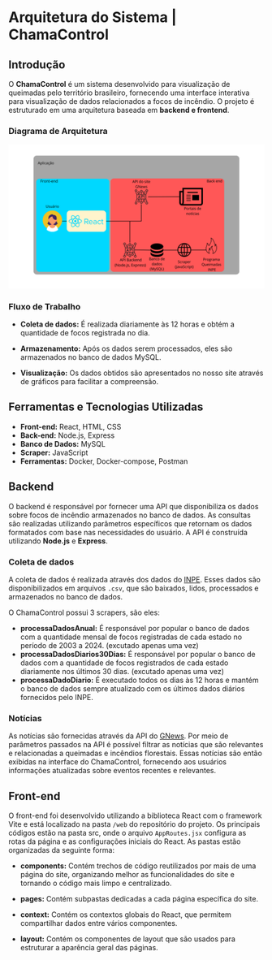 # Arquitetura do Sistema | ChamaControl

## Introdução

O **ChamaControl** é um sistema desenvolvido para visualização de queimadas pelo território brasileiro, fornecendo uma interface interativa para visualização de dados relacionados a focos de incêndio. O projeto é estruturado em uma arquitetura baseada em **backend e frontend**.

### Diagrama de Arquitetura

![Diagrama da arquitetura](diagrama.png)

### Fluxo de Trabalho

- **Coleta de dados:** É realizada diariamente às 12 horas e obtém a quantidade de focos registrada no dia.

- **Armazenamento:** Após os dados serem processados, eles são armazenados no banco de dados MySQL.

- **Visualização:** Os dados obtidos são apresentados no nosso site através de gráficos para facilitar a compreensão.

## Ferramentas e Tecnologias Utilizadas

- **Front-end:** React, HTML, CSS 
- **Back-end:** Node.js, Express
- **Banco de Dados:** MySQL
- **Scraper:** JavaScript
- **Ferramentas:** Docker, Docker-compose, Postman

## Backend

O backend é responsável por fornecer uma API que disponibiliza os dados sobre focos de incêndio armazenados no banco de dados. As consultas são realizadas utilizando parâmetros específicos que retornam os dados formatados com base nas necessidades do usuário. A API é construída utilizando **Node.js** e **Express**.

### Coleta de dados

A coleta de dados é realizada através dos dados do [INPE](https://terrabrasilis.dpi.inpe.br/queimadas/portal/dados-abertos/#da-focos). Esses dados são disponibilizados em arquivos `.csv`, que são baixados, lidos, processados e armazenados no banco de dados.

O ChamaControl possui 3 scrapers, são eles:

- **processaDadosAnual:** É responsável por popular o banco de dados com a quantidade mensal de focos registradas de cada estado no período de 2003 a 2024. (excutado apenas uma vez)
- **processaDadosDiarios30Dias:** É responsável por popular o banco de dados com a quantidade de focos registrados de cada estado diariamente nos últimos 30 dias. (excutado apenas uma vez)
- **processaDadoDiario:** É executado todos os dias às 12 horas e mantém o banco de dados sempre atualizado com os últimos dados diários fornecidos pelo INPE.

### Notícias

As notícias são fornecidas através da API do [GNews](https://gnews.io/). Por meio de parâmetros passados na API é possível filtrar as notícias que são relevantes e relacionadas a queimadas e incêndios florestais. Essas notícias são então exibidas na interface do ChamaControl, fornecendo aos usuários informações atualizadas sobre eventos recentes e relevantes.

## Front-end

O front-end foi desenvolvido utilizando a biblioteca React com o framework Vite e está localizado na pasta `/web` do repositório do projeto. Os principais códigos estão na pasta src, onde o arquivo `AppRoutes.jsx` configura as rotas da página e as configurações iniciais do React. As pastas estão organizadas da seguinte forma:

- **components:** Contém trechos de código reutilizados por mais de uma página do site, organizando melhor as funcionalidades do site e tornando o código mais limpo e centralizado.

- **pages:** Contém subpastas dedicadas a cada página específica do site.

- **context:** Contém os contextos globais do React, que permitem compartilhar dados entre vários componentes.

- **layout:** Contém os componentes de layout que são usados para estruturar a aparência geral das páginas.
